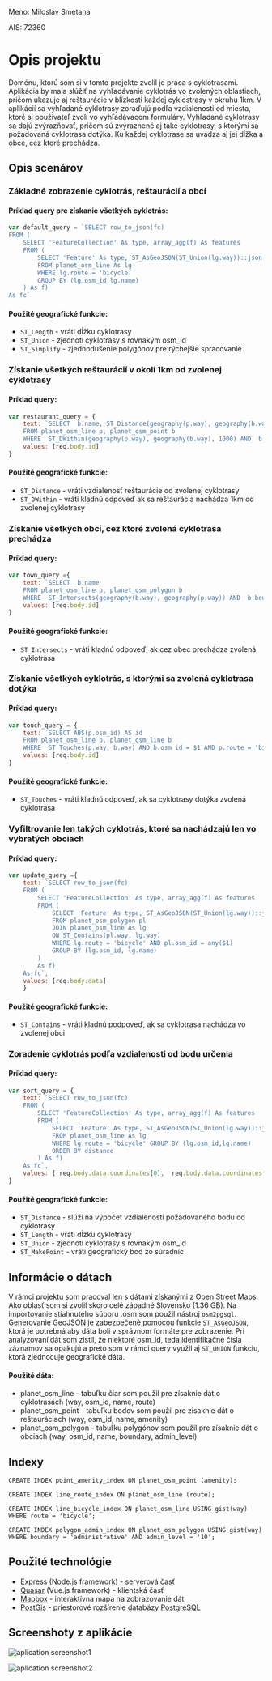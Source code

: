 Meno: Miloslav Smetana

AIS: 72360

# Opis projektu

Doménu, ktorú som si v tomto projekte zvolil je práca s cyklotrasami. Aplikácia by mala slúžiť na vyhľadávanie cyklotrás vo zvolených oblastiach, pričom ukazuje aj reštaurácie v blízkosti každej cyklostrasy v okruhu 1km. V aplikácií sa vyhľadané cyklotrasy zoraďujú podľa vzdialenosti od miesta, ktoré si používateľ zvolí vo vyhľadávacom formuláry. Vyhľadané cyklotrasy sa dajú zvýrazňovať, pričom sú zvýraznené aj také cyklotrasy, s ktorými sa požadovaná cyklotrasa dotýka. Ku každej cyklotrase sa uvádza aj jej dĺžka a obce, cez ktoré prechádza. 

## Opis scenárov 

### Základné zobrazenie cyklotrás, reštaurácií a obcí

#### Príklad query pre získanie všetkých cyklotrás:

```javascript
var default_query = `SELECT row_to_json(fc)
FROM (
    SELECT 'FeatureCollection' As type, array_agg(f) As features
    FROM (
        SELECT 'Feature' As type, ST_AsGeoJSON(ST_Union(lg.way))::json As geometry, ST_Length(geography(ST_Union(lg.way))) as length, row_to_json((osm_id, name)) As properties, ABS(lg.osm_id) AS id
        FROM planet_osm_line As lg
        WHERE lg.route = 'bicycle'
        GROUP BY (lg.osm_id,lg.name)
    ) As f)
As fc`
```

#### Použité geografické funkcie:
- `ST_Length` - vráti dĺžku cyklotrasy
- `ST_Union` - zjednotí cyklotrasy s rovnakým osm_id
- `ST_Simplify` - zjednodušenie polygónov pre rýchejšie spracovanie

### Získanie všetkých reštaurácií v okolí 1km od zvolenej cyklotrasy

#### Príklad query:
```javascript
var restaurant_query = {
    text: `SELECT  b.name, ST_Distance(geography(p.way), geography(b.way)) as distance
    FROM planet_osm_line p, planet_osm_point b
    WHERE  ST_DWithin(geography(p.way), geography(b.way), 1000) AND  b.amenity = 'restaurant' AND p.osm_id= $1 AND p.route = 'bicycle'`,
    values: [req.body.id]
}
```

#### Použité geografické funkcie:
- `ST_Distance` - vráti vzdialenosť reštaurácie od zvolenej cyklotrasy
- `ST_DWithin` - vráti kladnú odpoveď ak sa reštaurácia nachádza 1km od zvolenej cyklotrasy

### Získanie všetkých obcí, cez ktoré zvolená cyklotrasa prechádza

#### Príklad query:
```javascript
var town_query ={
    text: `SELECT  b.name
    FROM planet_osm_line p, planet_osm_polygon b
    WHERE  ST_Intersects(geography(b.way), geography(p.way)) AND  b.boundary = 'administrative' AND b.admin_level = '10' AND p.id = $1 AND p.route = 'bicycle' GROUP BY b.name`,
    values: [req.body.id]
}
```

#### Použité geografické funkcie:
- `ST_Intersects` - vráti kladnú odpoveď, ak cez obec prechádza zvolená cyklotrasa

### Získanie všetkých cyklotrás, s ktorými sa zvolená cyklotrasa dotýka 

#### Príklad query:
```javascript
var touch_query = {
    text: `SELECT ABS(p.osm_id) AS id
    FROM planet_osm_line p, planet_osm_line b
    WHERE  ST_Touches(p.way, b.way) AND b.osm_id = $1 AND p.route = 'bicycle' AND p.osm_id != b.osm_id`,
    values: [req.body.id]
}
```

#### Použité geografické funkcie:
- `ST_Touches` - vráti kladnú odpoveď, ak sa cyklotrasy dotýka zvolená cyklotrasa 

### Vyfiltrovanie len takých cyklotrás, ktoré sa nachádzajú len vo vybratých obciach

#### Príklad query:
```javascript
var update_query ={
    text: `SELECT row_to_json(fc)
    FROM (
        SELECT 'FeatureCollection' As type, array_agg(f) As features
        FROM (
            SELECT 'Feature' As type, ST_AsGeoJSON(ST_Union(lg.way))::json As geometry, ST_Length(geography(ST_Union(lg.way))) as length,row_to_json((lg.osm_id, lg.name)) As properties, ABS(lg.osm_id) AS id
            FROM planet_osm_polygon pl
            JOIN planet_osm_line As lg
            ON ST_Contains(pl.way, lg.way) 
            WHERE lg.route = 'bicycle' AND pl.osm_id = any($1)
            GROUP BY (lg.osm_id, lg.name)
        )
        As f)
    As fc`,
    values: [req.body.data]
    }
```

#### Použité geografické funkcie:
- `ST_Contains` - vráti kladnú podpoveď, ak sa cyklotrasa nachádza vo zvolenej obci

### Zoradenie cyklotrás podľa vzdialenosti od bodu určenia

#### Príklad query:
```javascript
var sort_query = {
    text: `SELECT row_to_json(fc)
    FROM (
        SELECT 'FeatureCollection' As type, array_agg(f) As features
        FROM (
            SELECT 'Feature' As type, ST_AsGeoJSON(ST_Union(lg.way))::json As geometry, ST_Length(geography(ST_Union(lg.way))) as length, ST_Distance(geography(ST_Union(lg.way)), ST_MakePoint($1, $2)) as distance, row_to_json((osm_id, name)) As properties, ABS(lg.osm_id) AS id
            FROM planet_osm_line As lg
            WHERE lg.route = 'bicycle' GROUP BY (lg.osm_id,lg.name)
            ORDER BY distance
        ) As f)
    As fc`,
    values: [ req.body.data.coordinates[0],  req.body.data.coordinates[1]]
}
```

#### Použité geografické funkcie:

- `ST_Distance` - slúží na výpočet vzdialenosti požadovaného bodu od cyklotrasy
- `ST_Length` - vráti dĺžku cyklotrasy
- `ST_Union` - zjednotí cyklotrasy s rovnakým osm_id 
- `ST_MakePoint` - vráti geografický bod zo súradníc


## Informácie o dátach

V rámci projektu som pracoval len s dátami získanými z [Open Street Maps](https://www.openstreetmap.org/). Ako oblasť som si zvolil  skoro celé západné Slovensko (1.36 GB). Na importovanie stiahnutého súboru .osm som použil nástroj `osm2pgsql`. Generovanie GeoJSON je zabezpečené pomocou funkcie `ST_AsGeoJSON`, ktorá je potrebná aby dáta boli v správnom formáte pre zobrazenie. Pri analyzovaní dát som zistil, že niektoré osm_id, teda identifikačné čísla záznamov sa opakujú a preto som v rámci query využil aj `ST_UNION` funkciu, ktorá zjednocuje geografické dáta.  

#### Použité dáta:

- planet_osm_line - tabuľku čiar som použil pre zísaknie dát o cyklotrasách (way, osm_id, name, route)
- planet_osm_point - tabuľku bodov som použil pre zísaknie dát o reštauráciach (way, osm_id, name, amenity)
- planet_osm_polygon - tabuľku polygónov som použil pre zísaknie dát o obciach (way, osm_id, name, boundary, admin_level)

## Indexy

```
CREATE INDEX point_amenity_index ON planet_osm_point (amenity);
```
```
CREATE INDEX line_route_index ON planet_osm_line (route);
```
```
CREATE INDEX line_bicycle_index ON planet_osm_line USING gist(way) WHERE route = 'bicycle';
```
```
CREATE INDEX polygon_admin_index ON planet_osm_polygon USING gist(way) WHERE boundary = 'administrative' AND admin_level = '10';
```

## Použité technológie

- [Express](https://expressjs.com/) (Node.js framework) - serverová časť
- [Quasar](https://quasar-framework.org/) (Vue.js framework) - klientská časť
- [Mapbox](https://www.mapbox.com/) - interaktívna mapa na zobrazovanie dát 
- [PostGis](https://postgis.net/) - priestorové rozšírenie databázy [PostgreSQL](https://www.postgresql.org/)

## Screenshoty z aplikácie

![aplication screenshot1][screenshot1]

[screenshot1]: https://github.com/Iceweex/assignment-gis/blob/master/Capture1.PNG "Aplication screenshot1"

![aplication screenshot2][screenshot2]

[screenshot2]: https://github.com/Iceweex/assignment-gis/blob/master/Capture2.PNG "Aplication screenshot2"

